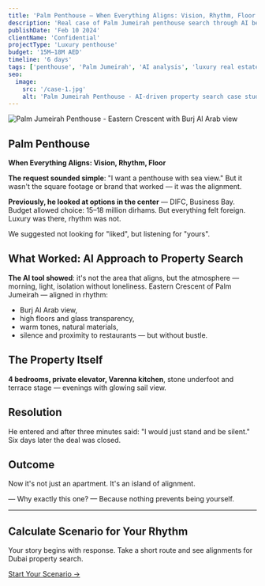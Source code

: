 ```yaml
---
title: 'Palm Penthouse — When Everything Aligns: Vision, Rhythm, Floor'
description: 'Real case of Palm Jumeirah penthouse search through AI behavioral pattern analysis. How technology helped find "yours" instead of "liked".'
publishDate: 'Feb 10 2024'
clientName: 'Confidential'
projectType: 'Luxury penthouse'
budget: '15M–18M AED'
timeline: '6 days'
tags: ['penthouse', 'Palm Jumeirah', 'AI analysis', 'luxury real estate', 'Burj Al Arab', 'luxury']
seo:
  image:
    src: '/case-1.jpg'
    alt: 'Palm Jumeirah Penthouse - AI-driven property search case study'
---
```


![Palm Jumeirah Penthouse - Eastern Crescent with Burj Al Arab view](/case-1.jpg)

## Palm Penthouse

**When Everything Aligns: Vision, Rhythm, Floor**

**The request sounded simple**: "I want a penthouse with sea view." But it wasn't the square footage or brand that worked — it was the alignment.

**Previously, he looked at options in the center** — DIFC, Business Bay. Budget allowed choice: 15–18 million dirhams. But everything felt foreign. Luxury was there, rhythm was not.

We suggested not looking for "liked", but listening for "yours".

## What Worked: AI Approach to Property Search

**The AI tool showed**: it's not the area that aligns, but the atmosphere — morning, light, isolation without loneliness. Eastern Crescent of Palm Jumeirah — aligned in rhythm:

- Burj Al Arab view,
- high floors and glass transparency,
- warm tones, natural materials,
- silence and proximity to restaurants — but without bustle.

## The Property Itself

**4 bedrooms, private elevator, Varenna kitchen**, stone underfoot and terrace stage — evenings with glowing sail view.

## Resolution

He entered and after three minutes said: "I would just stand and be silent." Six days later the deal was closed.

## Outcome

Now it's not just an apartment. It's an island of alignment.

— Why exactly this one? 
— Because nothing prevents being yourself.

---

## Calculate Scenario for Your Rhythm

Your story begins with response. Take a short route and see alignments for Dubai property search.

[Start Your Scenario →](/en/contact)